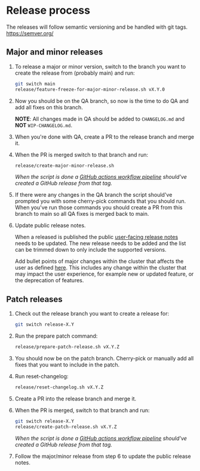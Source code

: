 # Release process

The releases will follow semantic versioning and be handled with git tags.
https://semver.org/

## Major and minor releases

1. To release a major or minor version, switch to the branch you want to create the release from (probably main) and run:

    ```bash
    git switch main
    release/feature-freeze-for-major-minor-release.sh vX.Y.0
    ```

1. Now you should be on the QA branch, so now is the time to do QA and add all fixes on this branch.

    **NOTE**: All changes made in QA should be added to `CHANGELOG.md` and **NOT** `WIP-CHANGELOG.md`.

1. When you're done with QA, create a PR to the release branch and merge it.

1. When the PR is merged switch to that branch and run:

    ```bash
    release/create-major-minor-release.sh
    ```

    *When the script is done a [GitHub actions workflow pipeline](/.github/workflows/release.yml) should've created a GitHub release from that tag.*

1. If there were any changes in the QA branch the script should've prompted you with some cherry-pick commands that you should run.
    When you've run those commands you should create a PR from this branch to main so all QA fixes is merged back to main.

1. Update public release notes.

    When a released is published the public [user-facing release notes](https://github.com/elastisys/compliantkubernetes/blob/main/docs/release-notes/ck8s.md) needs to be updated. The new release needs to be added and the list can be trimmed down to only include the supported versions.

    Add bullet points of major changes within the cluster that affects the user as defined [here](https://compliantkubernetes.io/user-guide/). This includes any change within the cluster that may impact the user experience, for example new or updated feature, or the deprecation of features.

## Patch releases

1. Check out the release branch you want to create a release for:

    ```bash
    git switch release-X.Y
    ```

1. Run the prepare patch command:

    ```bash
    release/prepare-patch-release.sh vX.Y.Z
    ```

1. You should now be on the patch branch.
    Cherry-pick or manually add all fixes that you want to include in the patch.

1. Run reset-changelog:

    ```bash
    release/reset-changelog.sh vX.Y.Z
    ```

1. Create a PR into the release branch and merge it.

1. When the PR is merged, switch to that branch and run:

    ```bash
    git switch release-X.Y
    release/create-patch-release.sh vX.Y.Z
    ```

    *When the script is done a [GitHub actions workflow pipeline](/.github/workflows/release.yml) should've created a GitHub release from that tag.*

1. Follow the major/minor release from step 6 to update the public release notes.
